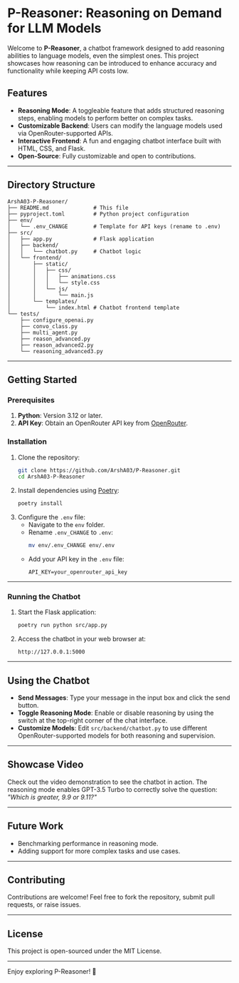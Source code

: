 
# P-Reasoner: Reasoning on Demand for LLM Models

Welcome to **P-Reasoner**, a chatbot framework designed to add reasoning abilities to language models, even the simplest ones. This project showcases how reasoning can be introduced to enhance accuracy and functionality while keeping API costs low.

## Features
- **Reasoning Mode**: A toggleable feature that adds structured reasoning steps, enabling models to perform better on complex tasks.
- **Customizable Backend**: Users can modify the language models used via OpenRouter-supported APIs.
- **Interactive Frontend**: A fun and engaging chatbot interface built with HTML, CSS, and Flask.
- **Open-Source**: Fully customizable and open to contributions.

---

## Directory Structure
```plaintext
ArshA03-P-Reasoner/
├── README.md              # This file
├── pyproject.toml         # Python project configuration
├── env/
│   └── .env_CHANGE        # Template for API keys (rename to .env)
├── src/
│   ├── app.py             # Flask application
│   ├── backend/
│   │   └── chatbot.py     # Chatbot logic
│   └── frontend/
│       ├── static/
│       │   ├── css/
│       │   │   ├── animations.css
│       │   │   └── style.css
│       │   └── js/
│       │       └── main.js
│       └── templates/
│           └── index.html # Chatbot frontend template
└── tests/
    ├── configure_openai.py
    ├── convo_class.py
    ├── multi_agent.py
    ├── reason_advanced.py
    ├── reason_advanced2.py
    └── reasoning_advanced3.py
```

---

## Getting Started

### Prerequisites
1. **Python**: Version 3.12 or later.
2. **API Key**: Obtain an OpenRouter API key from [OpenRouter](https://openrouter.ai/).

### Installation
1. Clone the repository:
   ```bash
   git clone https://github.com/ArshA03/P-Reasoner.git
   cd ArshA03-P-Reasoner
   ```
2. Install dependencies using [Poetry](https://python-poetry.org/):
   ```bash
   poetry install
   ```
3. Configure the `.env` file:
   - Navigate to the `env` folder.
   - Rename `.env_CHANGE` to `.env`:
     ```bash
     mv env/.env_CHANGE env/.env
     ```
   - Add your API key in the `.env` file:
     ```
     API_KEY=your_openrouter_api_key
     ```

---

### Running the Chatbot
1. Start the Flask application:
   ```bash
   poetry run python src/app.py
   ```
2. Access the chatbot in your web browser at:
   ```
   http://127.0.0.1:5000
   ```

---

## Using the Chatbot
- **Send Messages**: Type your message in the input box and click the send button.
- **Toggle Reasoning Mode**: Enable or disable reasoning by using the switch at the top-right corner of the chat interface.
- **Customize Models**: Edit `src/backend/chatbot.py` to use different OpenRouter-supported models for both reasoning and supervision.

---

## Showcase Video
Check out the video demonstration to see the chatbot in action. The reasoning mode enables GPT-3.5 Turbo to correctly solve the question: *"Which is greater, 9.9 or 9.11?"*

---

## Future Work
- Benchmarking performance in reasoning mode.
- Adding support for more complex tasks and use cases.

---

## Contributing
Contributions are welcome! Feel free to fork the repository, submit pull requests, or raise issues.

---

## License
This project is open-sourced under the MIT License.

---

Enjoy exploring P-Reasoner! 🚀
